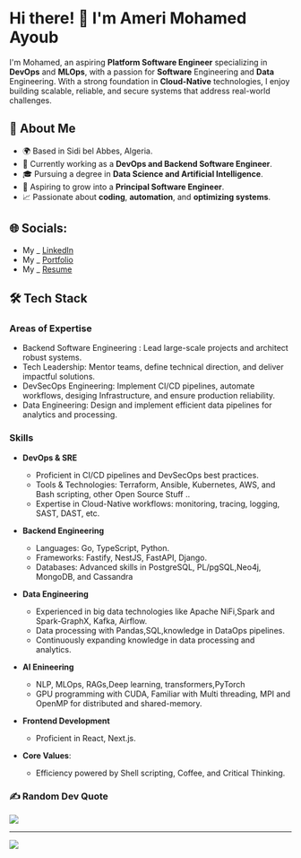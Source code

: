 # Hi there! 👋 I'm Ameri Mohamed Ayoub

I'm Mohamed, an aspiring **Platform Software Engineer** specializing in **DevOps** and **MLOps**, with a passion for **Software** Engineering and **Data** Engineering. With a strong foundation in **Cloud-Native** technologies, I enjoy building scalable, reliable, and secure systems that address real-world challenges.

## 💼 About Me
  - 🌍 Based in Sidi bel Abbes, Algeria.
  - 🏢 Currently working as a **DevOps and Backend Software Engineer**.
  - 🎓 Pursuing a degree in **Data Science and Artificial Intelligence**.
  - 🚀 Aspiring to grow into a **Principal Software Engineer**.
  - 📈 Passionate about **coding**, **automation**, and **optimizing systems**.

## 🌐 Socials:
  - My _ [LinkedIn](https://www.linkedin.com/in/mohamed-ayoub-ameri-68935a221/)
  - My _ [Portfolio](https://www.ameri-mohamed-ayoub.me/en/)
  - My _ [Resume](https://www.ameri-mohamed-ayoub.me/assets/ameri_mohamed_ayoub.pdf)
    
## 🛠️ Tech Stack
### **Areas of Expertise**
  - Backend Software Engineering : Lead large-scale projects and architect robust systems.
  - Tech Leadership: Mentor teams, define technical direction, and deliver impactful solutions.
  - DevSecOps Engineering: Implement CI/CD pipelines, automate workflows, desiging Infrastructure, and ensure production reliability.
  - Data Engineering: Design and implement efficient data pipelines for analytics and processing.
### **Skills**   
- **DevOps & SRE**
    - Proficient in CI/CD pipelines and DevSecOps best practices.
    - Tools & Technologies: Terraform, Ansible, Kubernetes, AWS, and Bash scripting, other Open Source Stuff ..
    - Expertise in Cloud-Native workflows: monitoring, tracing, logging, SAST, DAST, etc.

- **Backend Engineering**
    - Languages: Go, TypeScript, Python.
    - Frameworks: Fastify, NestJS, FastAPI, Django.
    - Databases: Advanced skills in PostgreSQL,  PL/pgSQL,Neo4j, MongoDB, and Cassandra

- **Data Engineering**
    - Experienced in big data technologies like Apache NiFi,Spark and Spark-GraphX, Kafka, Airflow.
    - Data processing with Pandas,SQL,knowledge in DataOps pipelines.
    - Continuously expanding knowledge in data processing and analytics.
- **AI Enineering**
   - NLP, MLOps, RAGs,Deep learning, transformers,PyTorch
   - GPU programming with CUDA, Familiar with Multi threading, MPI and OpenMP for distributed and shared-memory.
- **Frontend Development**
    - Proficient in React, Next.js.
  
- **Core Values**: 
    - Efficiency powered by Shell scripting, Coffee, and Critical Thinking.

 


### ✍️ Random Dev Quote
![](https://quotes-github-readme.vercel.app/api?type=horizontal&theme=radical)

---
[![](https://visitcount.itsvg.in/api?id=MuhamedAyoub&icon=8&color=0)](https://visitcount.itsvg.in)

<!-- Proudly created with GPRM ( https://gprm.itsvg.in ) -->

